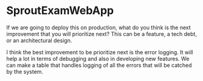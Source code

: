 # SproutExamWebApp

If we are going to deploy this on production, what do you think is the next
improvement that you will prioritize next? This can be a feature, a tech debt, or
an architectural design.

I think the best improvement to be prioritize next is the error logging. It will help a lot in terms of debugging and also in developing new features.
We can make a table that handles logging of all the errors that will be catched by the system.